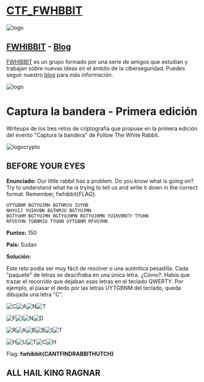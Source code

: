# [CTF_FWHBBIT](https://ctf.followthewhiterabbit.es/)

![logo](imagenes/ctf.png)

## [FWHIBBIT](http://fwhibbit.github.io/) - [Blog](https://fwhibbit.es/)

[FWHIBBIT](http://fwhibbit.github.io/) es un grupo formado por una serie de amigos que estudian y trabajan sobre nuevas ideas en el ámbito de la ciberseguridad. Puedes seguir nuestro [blog](https://fwhibbit.es/) para más información.

![logo](imagenes/writeup.png)

# Captura la bandera - Primera edición

Writeups de los tres retos de criptografía que propuse en la primera edición del evento "Captura la bandera" de Follow The White Rabbit.

![logocrypto](imagenes/logocripto.png)

## BEFORE YOUR EYES

**Enunciado:** Our little rabbit has a problem. Do you know what is going on? Try to understand what he is trying to tell us and write it down in the correct format. Remember, fwhibbit{FLAG}.

    UYTGBNM BGTYUJMH BGTHMJU IUYHB
    NHYUIJ YUIHVBN BGTHMJU BGTYUJMN
    BGTYUHM BGTYUJMH BGTYUJHMN BGTYUJHMN YUIHVBNTY TYUHN
    RFVGYHN TGBNMJU TYUHN UYTGBNM RFVGYHN

**Puntos:** 150

**País:** Sudan

**Solución:**

Este reto podía ser muy fácil de resolver o una auténtica pesadilla. Cada "paquete" de letras se descifraba en una única letra. ¿Cómo?. Había que trazar el recorrido que dejaban esas letras en el teclado QWERTY. Por ejemplo, al pasar el dedo por las letras UYTGBNM del teclado, queda dibujada una letra "C".

![C](imagenes/beforeyoureyes/1.png)![A](imagenes/beforeyoureyes/2.png)![N](imagenes/beforeyoureyes/3.png)![T](imagenes/beforeyoureyes/4.png)

![F](imagenes/beforeyoureyes/5.png)![I](imagenes/beforeyoureyes/6.png)![N](imagenes/beforeyoureyes/3.png)![D](imagenes/beforeyoureyes/7.png)

![R](imagenes/beforeyoureyes/8.png)![A](imagenes/beforeyoureyes/2.png)![B](imagenes/beforeyoureyes/9.png)![B](imagenes/beforeyoureyes/9.png)![I](imagenes/beforeyoureyes/6.png)![T](imagenes/beforeyoureyes/10.png)

![H](imagenes/beforeyoureyes/11.png)![U](imagenes/beforeyoureyes/12.png)![T](imagenes/beforeyoureyes/10.png)![C](imagenes/beforeyoureyes/1.png)![H](imagenes/beforeyoureyes/11.png)

Flag: **fwhibbit{CANTFINDRABBITHUTCH}**

## ALL HAIL KING RAGNAR
